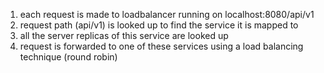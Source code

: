 1. each request is made to loadbalancer running on localhost:8080/api/v1
2. request path (api/v1) is looked up to find the service it is mapped to
3. all the server replicas of this service are looked up
4. request is forwarded to one of these services using a load balancing technique (round robin)
